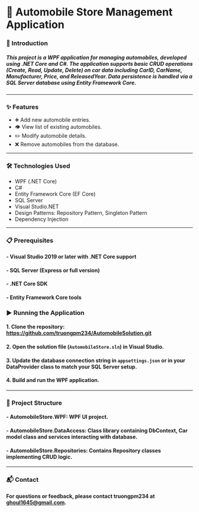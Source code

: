 # 🚗 Automobile Store Management Application

### 📝 Introduction

##### This project is a WPF application for managing automobiles, developed using .NET Core and C#. The application supports basic CRUD operations (Create, Read, Update, Delete) on car data including CarID, CarName, Manufacturer, Price, and ReleasedYear. Data persistence is handled via a SQL Server database using Entity Framework Core.
---

### ✨ Features

- ➕ Add new automobile entries.
- 👁️ View list of existing automobiles.
- ✏️ Modify automobile details.
- ❌ Remove automobiles from the database.
---

### 🛠️ Technologies Used

- WPF (.NET Core)
- C#
- Entity Framework Core (EF Core)
- SQL Server
- Visual Studio.NET
- Design Patterns: Repository Pattern, Singleton Pattern
- Dependency Injection
---

### 📋 Prerequisites

#### - Visual Studio 2019 or later with .NET Core support
#### - SQL Server (Express or full version)
#### - .NET Core SDK
#### - Entity Framework Core tools

### ▶️ Running the Application

#### 1. Clone the repository: https://github.com/truongpm234/AutomobileSolution.git  
#### 2. Open the solution file (`AutomobileStore.sln`) in Visual Studio.  
#### 3. Update the database connection string in `appsettings.json` or in your DataProvider class to match your SQL Server setup.  
#### 4. Build and run the WPF application.  
---

### 📁 Project Structure

#### - **AutomobileStore.WPF**: WPF UI project.  
#### - **AutomobileStore.DataAccess**: Class library containing DbContext, Car model class and services interacting with database.  
#### - **AutomobileStore.Repositories**: Contains Repository classes implementing CRUD logic.  
---

### 📬 Contact

#### For questions or feedback, please contact truongpm234 at ghoul1645@gmail.com.
